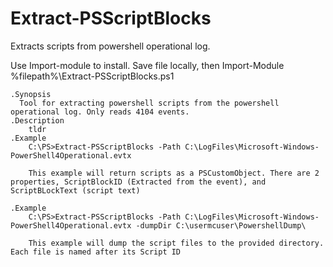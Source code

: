 # Extract-PSScriptBlocks
Extracts scripts from powershell operational log.

Use Import-module to install. Save file locally, then Import-Module %filepath%\Extract-PSScriptBlocks.ps1

    .Synopsis
      Tool for extracting powershell scripts from the powershell operational log. Only reads 4104 events.
    .Description
        tldr
    .Example
        C:\PS>Extract-PSScriptBlocks -Path C:\LogFiles\Microsoft-Windows-PowerShell4Operational.evtx
        
        This example will return scripts as a PSCustomObject. There are 2 properties, ScriptBlockID (Extracted from the event), and ScriptBLockText (script text)
        
    .Example
        C:\PS>Extract-PSScriptBlocks -Path C:\LogFiles\Microsoft-Windows-PowerShell4Operational.evtx -dumpDir C:\usermcuser\PowershellDump\
        
        This example will dump the script files to the provided directory. Each file is named after its Script ID
